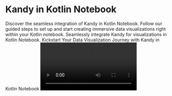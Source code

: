 # Kandy in Kotlin Notebook

<web-summary>
    Discover the seamless integration of Kandy in Kotlin Notebook.
    Follow our guided steps to set up and start creating immersive data visualizations right within your Kotlin notebook.
</web-summary>
<card-summary>
    Seamlessly integrate Kandy for visualizations in Kotlin Notebook.
</card-summary>
<link-summary>
    Kickstart Your Data Visualization Journey with Kandy in Kotlin Notebook
</link-summary>

<video src="https://www.youtube.com/watch?v=2PLYlDJPelQ"/>

[Kotlin Notebook](https://plugins.jetbrains.com/plugin/16340-kotlin-notebook)
represent interactive notebooks equipped with rich output capabilities,
allowing you to explore and experiment with Kotlin code without the need for additional environment setup.
The Kotlin Notebook plugin facilitates the creation and editing of notebooks directly within IntelliJ IDEA.
This plugin not only encapsulates the various functionalities available in regular Kotlin files in the IDE but also
incorporates additional extensions exclusive to Kotlin notebooks. These features include advanced syntax highlighting,
code insertion hints, checks, and the utilization of search and refactoring functions, all aiding in enhancing your
Kotlin coding efficiency.

The Kotlin Notebook plugin infuses IntelliJ IDEA with interactive development capacities, complementing the robust
language support Kotlin offers within the IDE, paired with the versatile visualization potentials browsers provide.

> Check out the [blog post](https://blog.jetbrains.com/kotlin/2023/07/introducing-kotlin-notebook/) for a quick
> introduction to Kotlin Notebook.

## Install Kotlin Notebook and Use Kandy

1. To start, install [IntelliJ IDEA Ultimate](https://www.jetbrains.com/idea/download/)

2. The plugin can be installed through IDEA settings, from the marketplace, or from a local archive file (ZIP or JAR).

<procedure>
<tabs>
<tab title="Install plugin from IDEA settings">

* Open IDEA and press <shortcut key="$Settings"/> to open the IDE settings
* Select <ui-path>Plugins</ui-path>
* Navigate to the <ui-path>Marketplace</ui-path> tab
  ![Marketplace Tab](idea_plugins.png)
* In the search bar, type `Kotlin Notebook`
* Locate the plugin and initiate the installation by clicking the <ui-path>Install</ui-path> button
  ![Install Kotlin Notebook plugin](install_ktn_plugin.png)
* Click <ui-path>Ok</ui-path> to apply the changes and restart your IDE if prompted

</tab>
<tab title="Install plugin from Jetbrains Marketplace">

* Open the plugin page in [JetBrains Marketplace](https://plugins.jetbrains.com/plugin/16340-kotlin-notebook)
* Click on <ui-path>Install to IntelliJ IDEA</ui-path>
  ![Kotlin Notebook on JetBrains Marketplace](jb_marketplace.png) { border-effect="rounded" }
* Restart your IDE if prompted

</tab>
<tab title="Install Plugin from Disk">

* Open the plugin page in [JetBrains Marketplace](https://plugins.jetbrains.com/plugin/16340-kotlin-notebook)
* Go to the <ui-path>Versions</ui-path> tab
* Download the specific version of plugin
  ![Kotlin Notebook Versions on JetBrains Marketplace](jb_marketplace_versions.png) { border-effect="rounded" }
* Open IDEA and press <shortcut key="$Settings"/> to open the IDE settings
* Select <ui-path>Plugins</ui-path>
* On the Plugins page, click on ![The Settings](gearPlain.svg) button and then click on <ui-path>Install Plugin from
  Disk…</ui-path>
  ![Install Plugin from Disk](install_plugin_from_disk.png)
* Restart your IDE if prompted

</tab>
</tabs>
</procedure>

3. Create a New Project in IDEA

<procedure>

* From the main menu, select <ui-path>File | New | Project</ui-path>.
* In the panel on the left, select <ui-path>New Project</ui-path>.
  Select Kotlin language as language for the new project.

![New Project in IDEA](new_project.png)

* Click <ui-path>Create</ui-path> button.

* In the newly opened project, create a new Kotlin Notebook file.
  To do this, press <shortcut key="$NewFile"/> in the project tree or right-click with your mouse.
  Select <ui-path>Kotlin Notebook</ui-path> file.

![Create Kotlin Notebook file](new_ktn_file.png) {width="200"}

</procedure>

4. In the notebook, execute the following cell to add the Kandy library:

```
%use kandy
```

You now have access to the Kandy library within your Kotlin Notebook.

<include from="Getting-Started.md" element-id="plotting-a-simple-example"></include>

<seealso>
<category ref="ext">
<a href="https://plugins.jetbrains.com/plugin/16340-kotlin-notebook">Kotlin Notebook on Marketplace</a>
<a href="https://blog.jetbrains.com/kotlin/2023/07/introducing-kotlin-notebook/">Introducing Kotlin Notebook</a>
<a href="https://github.com/Kotlin/kotlin-jupyter/tree/master/docs">Kotlin Notebook Docs</a>
</category>
</seealso>
